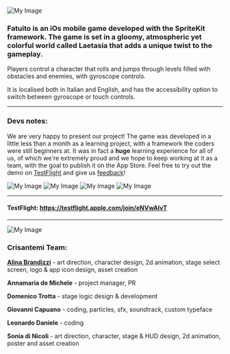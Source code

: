 
![My Image](https://github.com/Leonarmidler/crisantemi-game/blob/main/crisantemi-game/AnimatedLogo.gif)

### Fatuito is an iOs mobile game developed with the SpriteKit framework. The game is set in a gloomy, atmospheric yet colorful world called Laetasia that adds a unique twist to the gameplay.

Players control a character that rolls and jumps through levels filled with obstacles and enemies, with gyroscope controls.

It is localised both in Italian and English, and has the accessibility option to switch between gyroscope or touch controls.

_________________

### Devs notes:
We are very happy to present our project! The game was developed in a little less than a month as a learning project, with a framework the coders were still beginners at. It was in fact a **huge** learning experience for all of us, of which we're extremely proud and we hope to keep working at it as a team, with the goal to publish it on the App Store. Feel free to try out the demo on [TestFlight](https://testflight.apple.com/join/eNVwAIvT) and give us [feedback](crisantemi.dev@proton.me)!

![My Image](https://github.com/Leonarmidler/crisantemi-game/blob/main/crisantemi-game/photo_2023-05-28_12-19-13.jpg)
![My Image](https://github.com/Leonarmidler/crisantemi-game/blob/main/crisantemi-game/fatuito1.png)
![My Image](https://github.com/Leonarmidler/crisantemi-game/blob/main/crisantemi-game/fatuito2.png)
![My Image](https://github.com/Leonarmidler/crisantemi-game/blob/main/crisantemi-game/fatuito3.png)
_________________
#### TestFlight: https://testflight.apple.com/join/eNVwAIvT
_________________

![My Image](https://github.com/Leonarmidler/crisantemi-game/blob/main/crisantemi-game/Crisanteminobg.png)
### Crisantemi Team:
**[Alina Brandizzi](https://www.behance.net/roaringspark)** - art direction, character design, 2d animation, stage select screen, logo & app icon design, asset creation  

**Annamaria de Michele** - project manager, PR  

**Domenico Trotta** - stage logic design & development  

**Giovanni Capuano** - coding, particles, sfx, soundtrack, custom typeface  

**Leonardo Daniele** - coding  

**Sonia di Nicoli** - art direction, character, stage & HUD design, 2d animation, poster and asset creation
